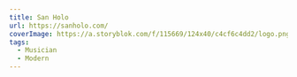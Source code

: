```yaml
---
title: San Holo
url: https://sanholo.com/
coverImage: https://a.storyblok.com/f/115669/124x40/c4cf6c4dd2/logo.png
tags:
  - Musician
  - Modern
---
```


